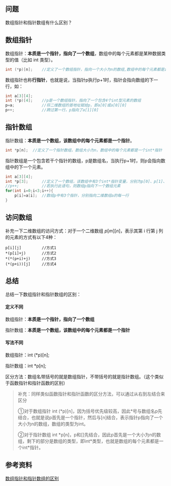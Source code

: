 ## 问题

数组指针和指针数组有什么区别？

## 数组指针

数组指针：**本质是一个指针，指向了一个数组**，数组中的每个元素都是某种数据类型的值（比如 int 类型）。

```C++
int (*p)[n];	//定义了一个数组指针，指向一个大小为n的数组,数组中的每个元素都是int类型
```

数组指针也称**行指针**，也就是说，当指针p执行p+1时，指针会指向数组的下一行，如：

```c++
int a[3][4];
int (*p)[4];	//p是一个数组指针，指向了一个包含4个int型元素的数组
p=a;			//将二维数组的首地址赋给p，即a[0]或a[0][0]
p++;			//跨过第一行，p指向了a[1][0]
```



## 指针数组

指针数组：**本质是一个数组，该数组中的每个元素都是一个指针**。

```c++
int *p[n];	//定义了一个指针数组，数组大小为n，数组中的每个元素都是一个int*指针
```

指针数组是一个包含若干个指针的数组，p是数组名，当执行p+1时，则p会指向数组中的下一个元素。

```C++
int a[3][4];
int *p[3];		//定义了一个数组，该数组中有3个int*指针变量，分别为p[0]、p[1]、p[2]
//p++;			//若执行此语句，则数组p指向下一个数组元素
for(int i=0;i<3;i++){
    p[i]=a[i];	//数组p中有3个指针，分别指向二维数组a的每一行
}
```



## 访问数组

补充一下二维数组的访问方式：对于一个二维数组 $p[m][n]$，表示其第 i 行第 j 列的元素的方式有以下4种：

```
p[i][j]			//方式1
*(p[i]+j)		//方式2
*(*(p+i)+j)		//方式3
(*(p+i))[j]		//方式4
```



## 总结

总结一下数组指针和指针数组的区别：

#### 定义不同

数组指针：**本质是一个指针，指向了一个数组**

指针数组：**本质是一个数组，该数组中的每个元素都是一个指针**

#### 写法不同

数组指针：int (*p)[n];

指针数组：int *p[n];

区分方法：数组名带括号的就是数组指针，不带括号的就是指针数组。（这个类似于函数指针和指针函数的区别）

> 补充：同样类似函数指针和指针函数的区分方法，可以通过从右到左结合来区分
>
> ①对于数组指针 int (*p)[n]，因为括号优先级较高，因此\*号与数组名p先结合，也就是说p首先是一个指针，然后与[n]结合，表示指针p指向了一个大小为n的数组，数组的类型为int。
>
> ②对于指针数组 int *p[n]，p和[]先结合，因此p首先是一个大小为n的数组，剩下的部分是数组的类型，即int\*类型，也就是数组的每个元素都是一个int\*指针。



## 参考资料

[数组指针和指针数组的区别](https://www.cnblogs.com/mq0036/p/3382732.html)